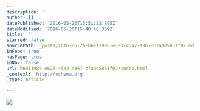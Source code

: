 ```yaml
---
description: ''
author: []
datePublished: '2016-05-26T15:51:22.805Z'
dateModified: '2016-05-26T15:40:46.359Z'
title: ''
starred: false
sourcePath: _posts/2016-05-26-b6e11986-e623-45a2-a867-c7aad5861f02.md
inFeed: true
hasPage: true
inNav: false
url: b6e11986-e623-45a2-a867-c7aad5861f02/index.html
_context: 'http://schema.org'
_type: Article

---
```

![](https://the-grid-user-content.s3-us-west-2.amazonaws.com/86de5360-2cef-4b25-8672-3f7b7d25b8de.jpg)
